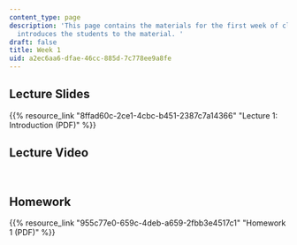 ```yaml
---
content_type: page
description: 'This page contains the materials for the first week of class, which
  introduces the students to the material. '
draft: false
title: Week 1
uid: a2ec6aa6-dfae-46cc-885d-7c778ee9a8fe
---
```

## Lecture Slides

{{% resource_link "8ffad60c-2ce1-4cbc-b451-2387c7a14366" "Lecture 1: Introduction (PDF)" %}}

## Lecture Video

 

## Homework

{{% resource_link "955c77e0-659c-4deb-a659-2fbb3e4517c1" "Homework 1 (PDF)" %}}